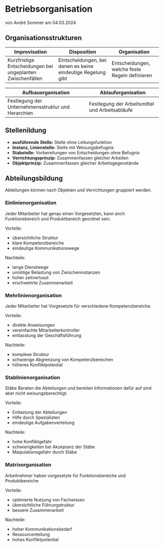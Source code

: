 # Betriebsorganisation
von André Sommer am 04.03.2024

## Organisationsstrukturen

|Improvisation|Disposition|Organisation|
|---|---|---|
|Kurzfristige Entscheidungen bei ungeplanten Zwischenfällen|Eintscheidungen, bei denen es keine eindeutige Regelung gibt|Entscheidungen, welche feste Regeln definieren|

|Aufbauorganisation|Ablauforganisation|
|---|---|
|Festlegung der Unternehmensstruktur und Herarchien|Festlegung der Arbeitsmittel und Arbeitsabläufe|

## Stellenildung

- **ausführende Stelle:** Stelle ohne Leitungsfunktion
- **Instanz, Linienstelle:** Stelle mit Weisungsbefugnis
- **Stabstelle:** Vorbereitungen von Entscheidungen ohne Befugnis
- **Verrichtungsprinzip:** Zusammenfassen gleicher Arbeiten
- **Objektprinzip:** Zusammenfassen gleicher Arbeitsgegenstände

## Abteilungsbildung

Abteilungen können nach Objekten und Verrichtungen gruppiert werden.

### Einlinienorganisation

Jeder Mitarbeiter hat genau einen Vorgesetzten, kann anch Funktionsbereich und Produktbereich geordnet sein.

Vorteile:
- übersichtliche Struktur
- klare Kompetenzbereiche
- eindeutige Kommunikationswege

Nachteile:
- lange Dienstwege
- unnötige Belastung von Zwischeninstanzen
- hoher zeitverlusst
- erschwehrte Zusammenarbeit

### Mehrlinienorganisation

Jeder Mitarbeiter hat Vorgesetzte für verschiedene Kompetenzbereiche.

Vorteile:
- direkte Anweisungen
- vereinfachte Mitarbeiterkontroller
- entlasstung der Geschäftsführung

Nachteile:
- komplexe Struktur
- schwierige Abgrenzung von Kompetenzbereichen
- höheres Konfliktpotential

### Stablinienorganisation

Stäbe Beraten die Abteilungen und bereiten Informationen dafür auf sind aber nicht weisungsberechtigt.

Vorteile:
- Entlastung der Abteilungen
- Hilfe durch Spezialisten
- eindeutige Aufgabenverteilung

Nachteile:
- hohe Konfliktgefahr
- schwierigkeiten bei Akzeptanz der Stäbe
- Maipulationsgefahr durch Stäbe

### Matrixorganisation

Arbeitnehmer haben vorgesetzte für Funktionsbereiche und Produktbereiche

Vorteile:
- optimierte Nutzung von Fachwissen
- übersichtliche Führungstruktur
- bessere Zusammenarbeit

Nachteile:
- hoher Kommunikationsbedarf
- Ressourcenteilung
- hohes Konfliktpotential